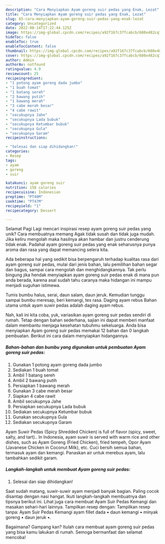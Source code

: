 ```yaml
---
description: "Cara Menyiapkan Ayam goreng suir pedas yang Enak, Lezat"
title: "Cara Menyiapkan Ayam goreng suir pedas yang Enak, Lezat"
slug: 65-cara-menyiapkan-ayam-goreng-suir-pedas-yang-enak-lezat
category: Uncategorized
date: 2022-08-14T17:22:44.125Z
image: https://img-global.cpcdn.com/recipes/a92f167c37fcabcb/680x482cq70/ayam-goreng-suir-pedas-foto-resep-utama.jpg
hideToc: false
enableToc: true
enableTocContent: false
thumbnail: https://img-global.cpcdn.com/recipes/a92f167c37fcabcb/680x482cq70/ayam-goreng-suir-pedas-foto-resep-utama.jpg
cover: https://img-global.cpcdn.com/recipes/a92f167c37fcabcb/680x482cq70/ayam-goreng-suir-pedas-foto-resep-utama.jpg
author: Admin
authorAv: notfound
ratingvalue: 4.9
reviewcount: 25
recipeingredient:
- "1 potong ayam goreng dada jumbo"
- "1 buah tomat"
- "1 batang sereh"
- "2 bawang putih"
- "1 bawang merah"
- "3 cabe merah besar"
- "4 cabe rawit"
- "secukupnya Jahe"
- "secukupnya Lada bubuk"
- "secukupnya Ketumbar bubuk"
- "secukupnya Gula"
- "secukupnya Garam"
recipeinstructions:

- "Selesai dan siap dihidangkan!"
categories:
- Resep
tags:
- ayam
- goreng
- suir

katakunci: ayam goreng suir 
nutrition: 158 calories
recipecuisine: Indonesian
preptime: "PT40M"
cooktime: "PT47M"
recipeyield: "1"
recipecategory: Dessert

---
```



Selamat Pagi Lagi mencari inspirasi resep ayam goreng suir pedas yang unik? Cara membuatnya memang Agak tidak susah dan tidak juga mudah. Jika keliru mengolah maka hasilnya akan hambar dan justru cenderung tidak enak. Padahal ayam goreng suir pedas yang enak seharusnya punya aroma dan rasa yang dapat memancing selera kita.


Ada beberapa hal yang sedikit bisa berpengaruh terhadap kualitas rasa dari ayam goreng suir pedas, mulai dari jenis bahan, lalu pemilihan bahan segar dan bagus, sampai cara mengolah dan menghidangkannya. Tak perlu bingung jika hendak menyiapkan ayam goreng suir pedas enak di mana pun anda berada, karena asal sudah tahu caranya maka hidangan ini mampu menjadi suguhan istimewa.

Tumis bumbu halus, serai, daun salam, daun jeruk. Kemudian tunggu sampai bumbu meresap, beri kemangi, tes rasa. Daging ayam rebus Bahan utama untuk ayam suwir pedas adalah daging ayam rebus.


Nah, kali ini kita coba, yuk, variasikan ayam goreng suir pedas sendiri di rumah. Tetap dengan bahan sederhana, sajian ini dapat memberi manfaat dalam membantu menjaga kesehatan tubuhmu sekeluarga. Anda bisa menyiapkan Ayam goreng suir pedas memakai 12 bahan dan 0 langkah pembuatan. Berikut ini cara dalam menyiapkan hidangannya.

<!--inarticleads1-->

##### Bahan-bahan dan bumbu yang digunakan untuk pembuatan Ayam goreng suir pedas:

1. Gunakan 1 potong ayam goreng dada jumbo
1. Sediakan 1 buah tomat
1. Ambil 1 batang sereh
1. Ambil 2 bawang putih
1. Persiapkan 1 bawang merah
1. Gunakan 3 cabe merah besar
1. Siapkan 4 cabe rawit
1. Ambil secukupnya Jahe
1. Persiapkan secukupnya Lada bubuk
1. Sediakan secukupnya Ketumbar bubuk
1. Gunakan secukupnya Gula
1. Sediakan secukupnya Garam


Ayam Suwir Pedas (Spicy Shredded Chicken) is full of flavor (spicy, sweet, salty, and tart).. In Indonesia, ayam suwir is served with warm rice and other dishes, such as Ayam Goreng (Fried Chicken), fried tempeh, Opor Ayam (Javanese Chicken in Coconut Milk), etc. Cuci bersih semua bahan, termasuk ayam dan kemangi. Panaskan air untuk merebus ayam, lalu tambahkan sedikit garam. 

<!--inarticleads2-->

##### Langkah-langkah untuk membuat Ayam goreng suir pedas:


1. Selesai dan siap dihidangkan!

Saat sudah matang, suwir-suwir ayam menjadi banyak bagian. Paling cocok disantap dengan nasi hangat. Ikuti langkah-langkah membuatnya dan tipsnya berikut ini. Lihat juga cara membuat Ayam Suir Pedas Kemangi dan masakan sehari-hari lainnya. Tampilkan resep dengan: Tampilkan resep tanpa: Ayam Suir Pedas Kemangi ayam fillet dada • daun kemangi • minyak goreng • daun jeruk •. 

Bagaimana? Gampang kan? Itulah cara membuat ayam goreng suir pedas yang bisa kamu lakukan di rumah. Semoga bermanfaat dan selamat mencoba!
